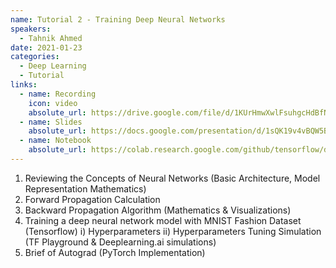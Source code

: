 ```yaml
---
name: Tutorial 2 - Training Deep Neural Networks
speakers:
  - Tahnik Ahmed 
date: 2021-01-23
categories:
  - Deep Learning
  - Tutorial
links:
  - name: Recording
    icon: video
    absolute_url: https://drive.google.com/file/d/1KUrHmwXwlFsuhgcHdBfNB4LUOobXEC5a/view?usp=sharing 
  - name: Slides
    absolute_url: https://docs.google.com/presentation/d/1sQK19v4vBQW5Bb9b_dgcNCB4O6Q4uP4B8TR4JP3nMO4/edit?usp=sharing 
  - name: Notebook
    absolute_url: https://colab.research.google.com/github/tensorflow/docs/blob/master/site/en/tutorials/keras/classification.ipynb
---
```

1. Reviewing the Concepts of Neural Networks (Basic Architecture, Model Representation Mathematics)
2. Forward Propagation Calculation
3. Backward Propagation Algorithm (Mathematics & Visualizations)
4. Training a deep neural network model with MNIST Fashion Dataset (Tensorflow)
     i) Hyperparameters
     ii) Hyperparameters Tuning Simulation (TF Playground & Deeplearning.ai simulations)
5. Brief of Autograd (PyTorch Implementation)
